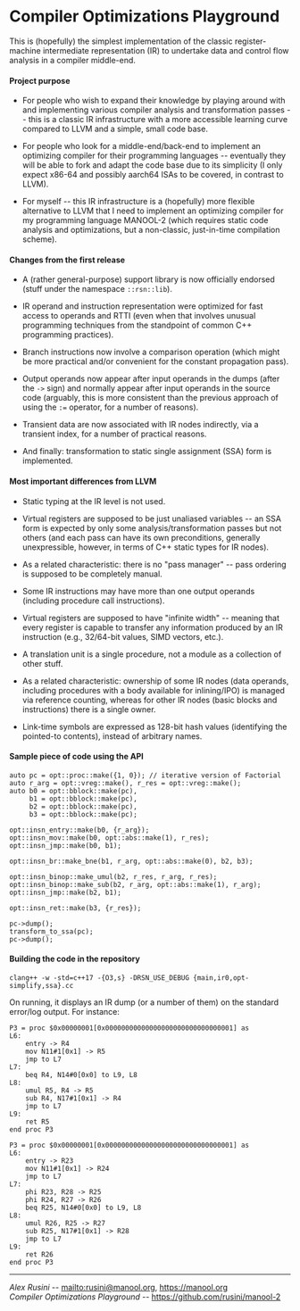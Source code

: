 Compiler Optimizations Playground
=================================

This is (hopefully) the simplest implementation of the classic register-machine intermediate representation (IR) to undertake data and control flow analysis in
a compiler middle-end.

#### Project purpose

* For people who wish to expand their knowledge by playing around with and implementing various compiler analysis and transformation passes -- this is a classic
  IR infrastructure with a more accessible learning curve compared to LLVM and a simple, small code base.

* For people who look for a middle-end/back-end to implement an optimizing compiler for their programming languages -- eventually they will be able to fork and
  adapt the code base due to its simplicity (I only expect x86-64 and possibly aarch64 ISAs to be covered, in contrast to LLVM).

* For myself -- this IR infrastructure is a (hopefully) more flexible alternative to LLVM that I need to implement an optimizing compiler for my programming
  language MANOOL-2 (which requires static code analysis and optimizations, but a non-classic, just-in-time compilation scheme).

#### Changes from the first release

* A (rather general-purpose) support library is now officially endorsed (stuff under the namespace `::rsn::lib`).

* IR operand and instruction representation were optimized for fast access to operands and RTTI (even when that involves unusual programming techniques from the
  standpoint of common C++ programming practices).

* Branch instructions now involve a comparison operation (which might be more practical and/or convenient for the constant propagation pass).

* Output operands now appear after input operands in the dumps (after the `->` sign) and normally appear after input operands in the source code (arguably, this
  is more consistent than the previous approach of using the `:=` operator, for a number of reasons).

* Transient data are now associated with IR nodes indirectly, via a transient index, for a number of practical reasons.

* And finally: transformation to static single assignment (SSA) form is implemented.

#### Most important differences from LLVM

* Static typing at the IR level is not used.

* Virtual registers are supposed to be just unaliased variables -- an SSA form is expected by only some analysis/transformation passes but not others (and each
  pass can have its own preconditions, generally unexpressible, however, in terms of C++ static types for IR nodes).

* As a related characteristic: there is no "pass manager" -- pass ordering is supposed to be completely manual.

* Some IR instructions may have more than one output operands (including procedure call instructions).

* Virtual registers are supposed to have "infinite width" -- meaning that every register is capable to transfer any information produced by an IR instruction
  (e.g., 32/64-bit values, SIMD vectors, etc.).

* A translation unit is a single procedure, not a module as a collection of other stuff.

* As a related characteristic: ownership of some IR nodes (data operands, including procedures with a body available for inlining/IPO) is managed via reference
  counting, whereas for other IR nodes (basic blocks and instructions) there is a single owner.

* Link-time symbols are expressed as 128-bit hash values (identifying the pointed-to contents), instead of arbitrary names.

#### Sample piece of code using the API

    auto pc = opt::proc::make({1, 0}); // iterative version of Factorial
    auto r_arg = opt::vreg::make(), r_res = opt::vreg::make();
    auto b0 = opt::bblock::make(pc),
         b1 = opt::bblock::make(pc),
         b2 = opt::bblock::make(pc),
         b3 = opt::bblock::make(pc);

    opt::insn_entry::make(b0, {r_arg});
    opt::insn_mov::make(b0, opt::abs::make(1), r_res);
    opt::insn_jmp::make(b0, b1);

    opt::insn_br::make_bne(b1, r_arg, opt::abs::make(0), b2, b3);

    opt::insn_binop::make_umul(b2, r_res, r_arg, r_res);
    opt::insn_binop::make_sub(b2, r_arg, opt::abs::make(1), r_arg);
    opt::insn_jmp::make(b2, b1);

    opt::insn_ret::make(b3, {r_res});

    pc->dump();
    transform_to_ssa(pc);
    pc->dump();

#### Building the code in the repository

    clang++ -w -std=c++17 -{O3,s} -DRSN_USE_DEBUG {main,ir0,opt-simplify,ssa}.cc

On running, it displays an IR dump (or a number of them) on the standard error/log output. For instance:

    P3 = proc $0x00000001[0x00000000000000000000000000000001] as
    L6:
        entry -> R4
        mov N11#1[0x1] -> R5
        jmp to L7
    L7:
        beq R4, N14#0[0x0] to L9, L8
    L8:
        umul R5, R4 -> R5
        sub R4, N17#1[0x1] -> R4
        jmp to L7
    L9:
        ret R5
    end proc P3

    P3 = proc $0x00000001[0x00000000000000000000000000000001] as
    L6:
        entry -> R23
        mov N11#1[0x1] -> R24
        jmp to L7
    L7:
        phi R23, R28 -> R25
        phi R24, R27 -> R26
        beq R25, N14#0[0x0] to L9, L8
    L8:
        umul R26, R25 -> R27
        sub R25, N17#1[0x1] -> R28
        jmp to L7
    L9:
        ret R26
    end proc P3

---

*Alex Rusini* -- <mailto:rusini@manool.org>, <https://manool.org>  
*Compiler Optimizations Playground* -- <https://github.com/rusini/manool-2>
